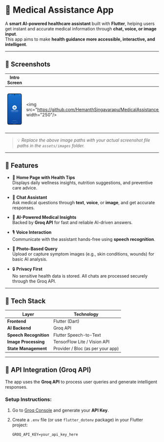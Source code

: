 # 🏥 Medical Assistance App

A **smart AI-powered healthcare assistant** built with **Flutter**, helping users get instant and accurate medical information through **chat, voice, or image input**.  
This app aims to make **health guidance more accessible, interactive, and intelligent**.

---

## 📱 Screenshots

| Intro Screen | Home Screen | Chat Screen | Chat Response |
|---------------|--------------|--------------|----------------|
| <img src="https://github.com/HemanthSingavarapu/MedicalAssistance/blob/6853ef3dfb653b2cc97f3fd8a08ac812f62547f9/screenshots/Intro.png" width="250"/> | <img src="https://github.com/HemanthSingavarapu/MedicalAssistance/blob/8e43294169a985705d3bfa52a3e258ec8aab4a43/screenshots/Home.png width="250"/> | <img src="https://github.com/HemanthSingavarapu/MedicalAssistance/blob/8e43294169a985705d3bfa52a3e258ec8aab4a43/screenshots/Chat.png" width="250"/> | <img src="https://github.com/HemanthSingavarapu/MedicalAssistance/blob/8e43294169a985705d3bfa52a3e258ec8aab4a43/screenshots/ChatContent.png" width="250"/> |

> 💡 *Replace the above image paths with your actual screenshot file paths in the `assets/images` folder.*

---

## 🚀 Features

- 🏡 **Home Page with Health Tips**  
  Displays daily wellness insights, nutrition suggestions, and preventive care advice.

- 💬 **Chat Assistant**  
  Ask medical questions through **text**, **voice**, or **image**, and get accurate responses.

- 🧠 **AI-Powered Medical Insights**  
  Backed by **Groq API** for fast and reliable AI-driven answers.

- 🎙️ **Voice Interaction**  
  Communicate with the assistant hands-free using **speech recognition**.

- 📸 **Photo-Based Query**  
  Upload or capture symptom images (e.g., skin conditions, wounds) for basic AI analysis.

- 🔒 **Privacy First**  
  No sensitive health data is stored. All chats are processed securely through the Groq API.

---

## 🧠 Tech Stack

| Layer | Technology |
|--------|-------------|
| **Frontend** | Flutter (Dart) |
| **AI Backend** | Groq API |
| **Speech Recognition** | Flutter Speech-to-Text |
| **Image Processing** | TensorFlow Lite / Vision API |
| **State Management** | Provider / Bloc (as per your app) |

---

## 🔑 API Integration (Groq API)

The app uses the **Groq API** to process user queries and generate intelligent responses.

### Setup Instructions:

1. Go to [Groq Console](https://console.groq.com) and generate your **API Key**.  
2. Create a `.env` file (or use `flutter_dotenv` package) in your Flutter project:

   ```env
   GROQ_API_KEY=your_api_key_here

